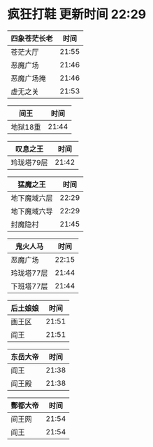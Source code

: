 # 疯狂打鞋 更新时间 22:29

| 四象苍茫长老   | 时间    |
|--------|-------|
| 苍茫大厅 | 21:55 |
| 恶魔广场 | 21:46 |
| 恶魔广场掩 | 21:46 |
| 虚无之关 | 21:53 |

| 间王   | 时间    |
|--------|-------|
| 地狱18重 | 21:44 |

| 叹息之王   | 时间    |
|--------|-------|
| 玲珑塔79层 | 21:42 |

| 猛魔之王   | 时间    |
|--------|-------|
| 地下魔域六层 | 22:29 |
| 地下魔域六导 | 22:29 |
| 封魔隐村 | 21:45 |

| 鬼火人马   | 时间    |
|--------|-------|
| 恶魔广场 | 22:15 |
| 玲珑塔77层 | 21:44 |
| 下班塔77层 | 21:44 |

| 后土娘娘   | 时间    |
|--------|-------|
| 画王区 | 21:51 |
| 阎王 | 21:51 |

| 东岳大帝   | 时间    |
|--------|-------|
| 阎王 | 21:38 |
| 阎王殿 | 21:38 |

| 酆都大帝   | 时间    |
|--------|-------|
| 间王网 | 21:54 |
| 阎王 | 21:54 |
